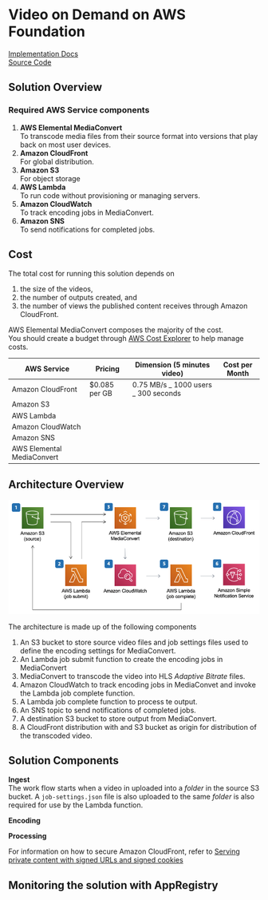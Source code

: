 # Video on Demand on AWS Foundation
[Implementation Docs](https://docs.aws.amazon.com/solutions/latest/video-on-demand-on-aws-foundation/solution-overview.html)  
[Source Code](https://github.com/aws-solutions/video-on-demand-on-aws)  

## Solution Overview
### Required AWS Service components

1. **AWS Elemental MediaConvert**  
   To transcode media files from their source format into versions that play back on most user devices.
2. **Amazon CloudFront**  
   For global distribution.
3. **Amazon S3**  
   For object storage
4. **AWS Lambda**  
   To run code without provisioning or managing servers.
5. **Amazon CloudWatch**  
   To track encoding jobs in MediaConvert.
6. **Amazon SNS**  
   To send notifications for completed jobs.

## Cost
The total cost for running this solution depends on
1. the size of the videos,
2. the number of outputs created, and
3. the number of views the published content receives through Amazon CloudFront.  

AWS Elemental MediaConvert composes the majority of the cost.  
You should create a budget through [AWS Cost Explorer](http://aws.amazon.com/aws-cost-management/aws-cost-explorer/) to help manage costs.

| AWS Service                | Pricing        | Dimension (5 minutes video)          | Cost per Month |
| -------------------------- | ------------- | ------------------------------------ | -------------- |
| Amazon CloudFront          | $0.085 per GB | 0.75 MB/s _ 1000 users _ 300 seconds |
| Amazon S3                  |               |                                      |
| AWS Lambda                 |               |                                      |
| Amazon CloudWatch          |               |                                      |
| Amazon SNS                 |               |                                      |
| AWS Elemental MediaConvert |               |                                      |

## Architecture Overview

![](vod-on-aws-foundation-architecture-diagram.png)

The architecture is made up of the following components

1. An S3 bucket to store source video files and job settings files used to define the encoding settings for MediaConvert.
2. An Lambda job submit function to create the encoding jobs in MediaConvert
3. MediaConvert to transcode the video into HLS _Adaptive Bitrate_ files.
4. Amazon CloudWatch to track encoding jobs in MediaConvet and invoke the Lambda job complete function.
5. A Lambda job complete function to process te output.
6. An SNS topic to send notifications of completed jobs.
7. A destination S3 bucket to store output from MediaConvert.
8. A CloudFront distribution with and S3 bucket as origin for distribution of the transcoded video.

## Solution Components

**Ingest**  
The work flow starts when a video in uploaded into a _folder_ in the source S3 bucket. A `job-settings.json` file is also uploaded to the same _folder_ is also required for use by the Lambda function.

**Encoding**

**Processing**

For information on how to secure Amazon CloudFront, refer to [Serving private content with signed URLs and signed cookies](https://docs.aws.amazon.com/AmazonCloudFront/latest/DeveloperGuide/PrivateContent.html)

## Monitoring the solution with AppRegistry
